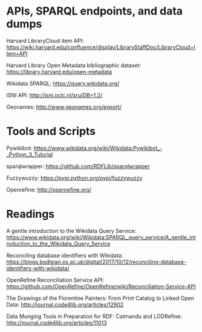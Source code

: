 APIs, SPARQL endpoints, and data dumps
======================================

Harvard LibraryCloud item API: https://wiki.harvard.edu/confluence/display/LibraryStaffDoc/LibraryCloud+Item+API

Harvard Library Open Metadata bibliographic dataset: https://library.harvard.edu/open-metadata

Wikidata SPARQL: https://query.wikidata.org/

ISNI API: http://isni.oclc.nl/sru/DB=1.2/

Geonames: http://www.geonames.org/export/


Tools and Scripts
=================

Pywikibot: https://www.wikidata.org/wiki/Wikidata:Pywikibot_-_Python_3_Tutorial

sparqlwrapper: https://github.com/RDFLib/sparqlwrapper

Fuzzywuzzy: https://pypi.python.org/pypi/fuzzywuzzy

Openrefine: http://openrefine.org/


Readings
========

A gentle introduction to the Wikidata Query Service: https://www.wikidata.org/wiki/Wikidata:SPARQL_query_service/A_gentle_introduction_to_the_Wikidata_Query_Service

Reconciling database identifiers with Wikidata: https://blogs.bodleian.ox.ac.uk/digital/2017/10/12/reconciling-database-identifiers-with-wikidata/

OpenRefine Reconciliation Service API: https://github.com/OpenRefine/OpenRefine/wiki/Reconciliation-Service-API

The Drawings of the Florentine Painters: From Print Catalog to Linked Open Data: http://journal.code4lib.org/articles/12902

Data Munging Tools in Preparation for RDF: Catmandu and LODRefine: http://journal.code4lib.org/articles/11013
